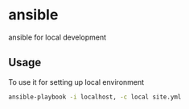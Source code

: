 # ansible
ansible for local development

## Usage
To use it for setting up local environment
```bash
ansible-playbook -i localhost, -c local site.yml
```
